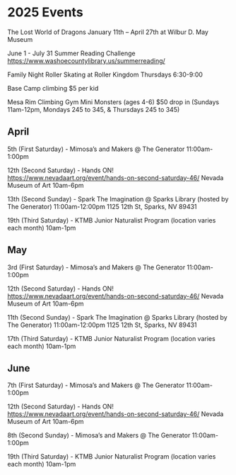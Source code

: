 # 2025 Events

The Lost World of Dragons January 11th – April 27th at Wilbur D. May Museum

June 1 - July 31 Summer Reading Challenge https://www.washoecountylibrary.us/summerreading/

Family Night Roller Skating at Roller Kingdom Thursdays 6:30-9:00

Base Camp climbing $5 per kid

Mesa Rim Climbing Gym Mini Monsters (ages 4-6) $50 drop in (Sundays 11am-12pm, Mondays 245 to 345, & Thursdays 245 to 345)

## April

5th (First Saturday) - Mimosa’s and Makers @ The Generator 11:00am-1:00pm

12th (Second Saturday) - Hands ON! https://www.nevadaart.org/event/hands-on-second-saturday-46/ Nevada Museum of Art 10am-6pm

13th (Second Sunday) - Spark The Imagination @ Sparks Library (hosted by The Generator) 11:00am-12:00pm 1125 12th St, Sparks, NV 89431

19th (Third Saturday) - KTMB Junior Naturalist Program (location varies each month) 10am-1pm

## May

3rd (First Saturday) - Mimosa’s and Makers @ The Generator 11:00am-1:00pm

12th (Second Saturday) - Hands ON! https://www.nevadaart.org/event/hands-on-second-saturday-46/ Nevada Museum of Art 10am-6pm

11th (Second Sunday) - Spark The Imagination @ Sparks Library (hosted by The Generator) 11:00am-12:00pm 1125 12th St, Sparks, NV 89431

17th (Third Saturday) - KTMB Junior Naturalist Program (location varies each month) 10am-1pm

## June

7th (First Saturday) - Mimosa’s and Makers @ The Generator 11:00am-1:00pm

12th (Second Saturday) - Hands ON! https://www.nevadaart.org/event/hands-on-second-saturday-46/ Nevada Museum of Art 10am-6pm

8th (Second Sunday) - Mimosa’s and Makers @ The Generator 11:00am-1:00pm

19th (Third Saturday) - KTMB Junior Naturalist Program (location varies each month) 10am-1pm



